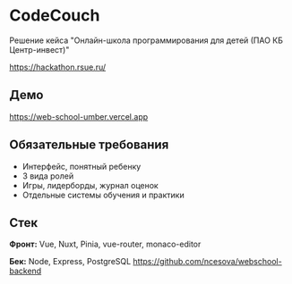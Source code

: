 
# CodeCouch

Решение кейса "Онлайн-школа программирования для детей (ПАО КБ Центр-инвест)"

https://hackathon.rsue.ru/




## Демо

https://web-school-umber.vercel.app


## Обязательные требования

- Интерфейс, понятный ребенку
- 3 вида ролей
- Игры, лидерборды, журнал оценок
- Отдельные системы обучения и практики 


## Стек

**Фронт:** Vue, Nuxt, Pinia, vue-router, monaco-editor

**Бек:** Node, Express, PostgreSQL
https://github.com/ncesova/webschool-backend
